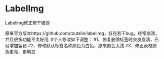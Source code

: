 # LabelImg
Labelimg修正若干错误

原来官方版本https://github.com/tzutalin/labelImg，存在若干bug，经常崩溃，并且很多功能不太好用.
#个人修改如下调整：
#1、修复删除标签时突发崩溃，已经增加容错
#2、修改默认标签名称颜色为白色，原来颜色太浅
#3、修正表框颜色更亮、更明显
